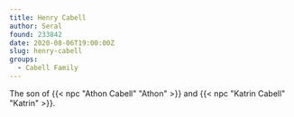 ```yaml
---
title: Henry Cabell
author: Seral
found: 233842
date: 2020-08-06T19:00:00Z
slug: henry-cabell
groups:
  - Cabell Family
---
```


The son of {{< npc "Athon Cabell" "Athon" >}} and {{< npc "Katrin Cabell" "Katrin" >}}.
